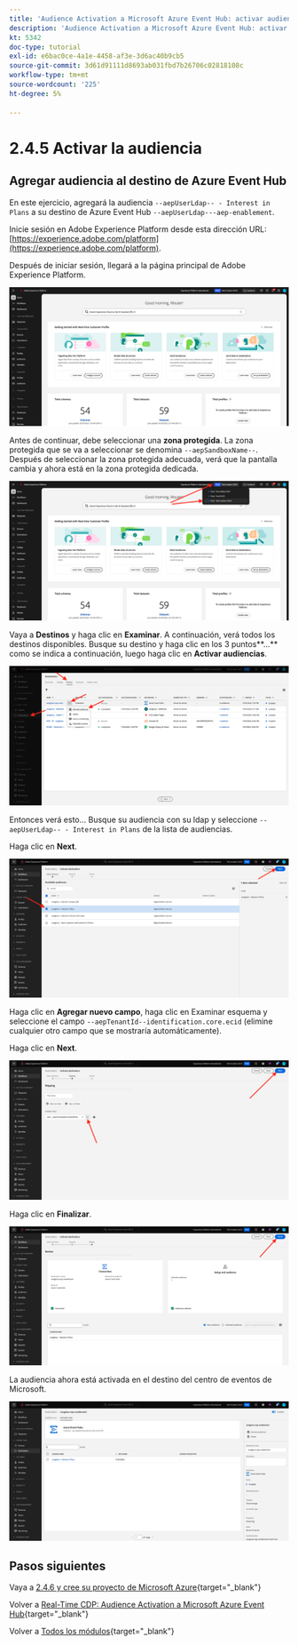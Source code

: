 ```yaml
---
title: 'Audience Activation a Microsoft Azure Event Hub: activar audiencia'
description: 'Audience Activation a Microsoft Azure Event Hub: activar audiencia'
kt: 5342
doc-type: tutorial
exl-id: e6bac0ce-4a1e-4458-af3e-3d6ac40b9cb5
source-git-commit: 3d61d91111d8693ab031fbd7b26706c02818108c
workflow-type: tm+mt
source-wordcount: '225'
ht-degree: 5%

---
```


# 2.4.5 Activar la audiencia

## Agregar audiencia al destino de Azure Event Hub

En este ejercicio, agregará la audiencia `--aepUserLdap-- - Interest in Plans` a su destino de Azure Event Hub `--aepUserLdap---aep-enablement`.

Inicie sesión en Adobe Experience Platform desde esta dirección URL: [https://experience.adobe.com/platform](https://experience.adobe.com/platform).

Después de iniciar sesión, llegará a la página principal de Adobe Experience Platform.

![Ingesta de datos](./../../../../modules/delivery-activation/datacollection/dc1.2/images/home.png)

Antes de continuar, debe seleccionar una **zona protegida**. La zona protegida que se va a seleccionar se denomina ``--aepSandboxName--``. Después de seleccionar la zona protegida adecuada, verá que la pantalla cambia y ahora está en la zona protegida dedicada.

![Ingesta de datos](./../../../../modules/delivery-activation/datacollection/dc1.2/images/sb1.png)

Vaya a **Destinos** y haga clic en **Examinar**. A continuación, verá todos los destinos disponibles. Busque su destino y haga clic en los 3 puntos**...** como se indica a continuación, luego haga clic en **Activar audiencias**.

![5-01-select-destination.png](./images/501selectdestination.png)

Entonces verá esto... Busque su audiencia con su ldap y seleccione `--aepUserLdap-- - Interest in Plans` de la lista de audiencias.

Haga clic en **Next**.

![5-04-select-segment.png](./images/504selectsegment.png)

Haga clic en **Agregar nuevo campo**, haga clic en Examinar esquema y seleccione el campo `--aepTenantId--identification.core.ecid` (elimine cualquier otro campo que se mostraría automáticamente).

Haga clic en **Next**.

![5-05-select-attributes.png](./images/505selectattributes.png)

Haga clic en **Finalizar**.

![5-06-destination-finish.png](./images/506destinationfinish.png)

La audiencia ahora está activada en el destino del centro de eventos de Microsoft.

![5-07-destination-segment-added.png](./images/507destinationsegmentadded.png)

## Pasos siguientes

Vaya a [2.4.6 y cree su proyecto de Microsoft Azure](./ex6.md){target="_blank"}

Volver a [Real-Time CDP: Audience Activation a Microsoft Azure Event Hub](./segment-activation-microsoft-azure-eventhub.md){target="_blank"}

Volver a [Todos los módulos](./../../../../overview.md){target="_blank"}
